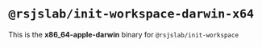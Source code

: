 # `@rsjslab/init-workspace-darwin-x64`

This is the **x86_64-apple-darwin** binary for `@rsjslab/init-workspace`
